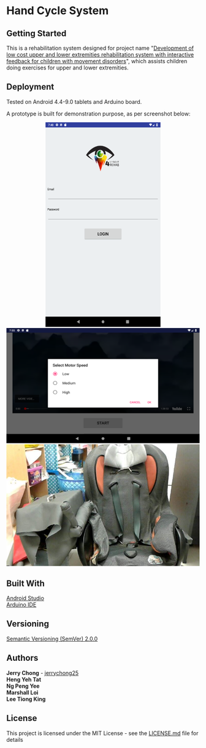 # Hand Cycle System

## Getting Started

This is a rehabilitation system designed for project name "[Development of low cost upper and lower extremities rehabilitation system with interactive feedback for children with movement disorders](https://ieeexplore.ieee.org/document/7843556)", which assists children doing exercises for upper and lower extremities.

## Deployment

Tested on Android 4.4-9.0 tablets and Arduino board.<br>

A prototype is built for demonstration purpose, as per screenshot below:<br>
<p align="center">
  <img src="Tablet7ScreenShot1.png" alt="Hand Cycle Screenshot Login"
       width="300" height="533"><br>
  <img src="Tablet7ScreenShot5.png" alt="Hand Cycle Screenshot Menu"
       width="533" height="300"><br>
  <img src="OverallScreenshot.png" alt="Prototype">
</p>

## Built With

[Android Studio](https://developer.android.com/studio/)<br>
[Arduino IDE](https://www.arduino.cc/en/Main/Software)

## Versioning

[Semantic Versioning (SemVer) 2.0.0](http://semver.org/)

## Authors

**Jerry Chong** - [jerrychong25](https://github.com/jerrychong25)<br>
**Heng Yeh Tat**<br>
**Ng Peng Yee**<br>
**Marshall Loi**<br>
**Lee Tiong King**

## License

This project is licensed under the MIT License - see the [LICENSE.md](LICENSE.md) file for details
